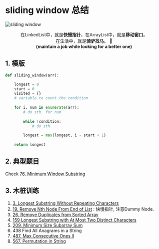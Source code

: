 # sliding window 总结

![sliding window](https://i.imgur.com/pWFuBCj.png)

<center>在LinkedList中，就是<b>快慢指针</b>，在ArrayList中，就是<b>移动窗口</b>。</center>
	
<center>  在生活中，就是<b>骑驴找马</b>。 🦄  </center>
<center> <b> (maintain a job while looking for a better one)
  </b> </center>

## 1. 模版 
``` python 
def sliding_window(arr):

	longest = 0
	start = 0
	visited = {}
	# variable to count the condition 
	
	for i, num in enumerate(arr):
		# do sth. for num
	
		while !condition:
			# do sth. 
		  
		longest = max(longest, i - start + 1)
		
	return longest 
```

## 2. 典型题目

Check [76. Minimum Window Substring](https://willwang-x.github.io/2018/03/fast-and-slow)



## 3. 木桩训练

1. [3. Longest Substring Without Repeating Characters](https://leetcode.com/problems/longest-substring-without-repeating-characters/description/)	
1. [19. Remove Nth Node From End of List](https://leetcode.com/problems/remove-nth-node-from-end-of-list/description/) : 快慢指针, 注意Dummy Node.
1. [26. Remove Duplicates from Sorted Array](https://leetcode.com/problems/remove-duplicates-from-sorted-array/description/)
1. [159 Longest Substring with At Most Two Distinct Characters](https://leetcode.com/problems/longest-substring-with-at-most-two-distinct-characters/description/)
1. [209. Minimum Size Subarray Sum](https://leetcode.com/problems/minimum-size-subarray-sum/description/)
1. 438 Find All Anagrams in a String
1. [487. Max Consecutive Ones II](https://leetcode.com/problems/max-consecutive-ones-ii/description/)
1. [567. Permutation in String](https://leetcode.com/problems/permutation-in-string/description/)
